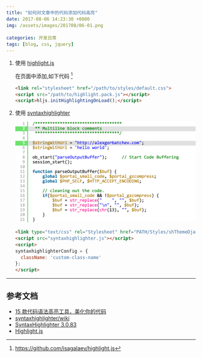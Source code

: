 ```yaml
---
title: "如何对文章中的代码添加代码高亮"
date: 2017-08-06 14:23:30 +0800
img: /assets/images/201708/06-01.png

categories: 开发日常
tags: [blog, css, jquery]
---
```


1.  使用 [highlight.js](https://highlightjs.org/)

    在页面中添加,如下代码 [^1]

    ```html
    <link rel="stylesheet" href="/path/to/styles/default.css">
    <script src="/path/to/highlight.pack.js"></script>
    <script>hljs.initHighlightingOnLoad();</script>
    ```

1. 使用 [syntaxhighlighter](https://github.com/syntaxhighlighter/syntaxhighlighter)

    ![syntaxhighlighter](/assets/images/201708/06-01.png)

    ```html
    <link type="text/css" rel="Stylesheet" href="PATH/Styles/shThemeDjango.css"/>
    <script src="syntaxhighlighter.js"></script>
    <script>
    syntaxhighlighterConfig = {
      className: 'custom-class-name'
    };
    </script>
    ```

---
## 参考文档
- [15 款代码语法高亮工具，美化你的代码](http://www.oschina.net/news/49675/15-code-syntax-highlighters-to-prettify)
- [syntaxhighlighter/wiki](https://github.com/syntaxhighlighter/syntaxhighlighter/wiki)
- [SyntaxHighlighter 3.0.83](http://alexgorbatchev.com/SyntaxHighlighter/)
- [Highlight.js](https://github.com/isagalaev/highlight.js)


[^1]: https://github.com/isagalaev/highlight.js
